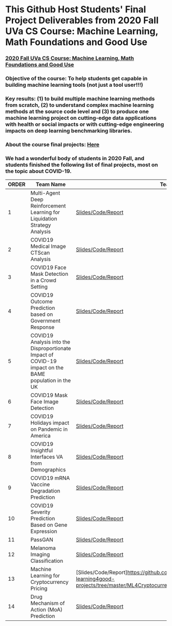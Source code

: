 # This Github Host Students' Final Project Deliverables from 2020 Fall UVa CS Course: Machine Learning, Math Foundations and Good Use

### [2020 Fall UVa CS Course: Machine Learning, Math Foundations and Good Use](https://qiyanjun.github.io/2020f-UVA-CS-MachineLearningDeep//About/)

### Objective of the course: To help students get capable in building machine learning tools (not just a tool user!!!) 
### Key results: (1) to build multiple machine learning methods from scratch, (2) to understand complex machine learning methods at the source code level and (3) to produce one machine learning project on cutting-edge data applications with health or social impacts or with cutting-edge engineering impacts on deep learning benchmarking libraries.


### About the course final projects: [Here](https://qiyanjun.github.io/2020f-UVA-CS-MachineLearningDeep//Assignments/)

### We had a wonderful body of students in 2020 Fall, and students finished the following list of final projects, most on the topic about COVID-19. 


|ORDER|Team Name                                                                                    |Team Products               |
|-----|---------------------------------------------------------------------------------------------|-----------------------------|
|1    |Multi-Agent Deep Reinforcement Learning for Liquidation Strategy Analysis                    |[Slides/Code/Report](https://github.com/Qdata4Capstone/machine-learning20f-learning4good-projects/tree/master/Multi-agentRLLiquidation_WangYiJie)                        |
|2    |COVID19 Medical Image CTScan Analysis                        |[Slides/Code/Report](https://github.com/Qdata4Capstone/machine-learning20f-learning4good-projects/tree/master/COVID_ScanPrediction_RenTiancheng_SunYuchen_WangYanwen)     |
|3    |COVID19 Face Mask Detection in a Crowd Setting                               | [Slides/Code/Report](https://github.com/Qdata4Capstone/machine-learning20f-learning4good-projects/tree/master/COVID_Face%20Mask%20Detection%20in%20Crowd_PetersonWilliam_Garimella_Taylor)           |
|4    |COVID19 Outcome Prediction based on Government Response                     |[Slides/Code/Report](https://github.com/Qdata4Capstone/machine-learning20f-learning4good-projects/tree/master/COVID_timeseries_BrowerDozier)               |
|5    |COVID19 Analysis into the Disproportionate Impact of COVID-19 impact on the BAME population in the UK| [Slides/Code/Report](https://github.com/Qdata4Capstone/machine-learning20f-learning4good-projects/tree/master/COVID_DisprBAME_Gangal_Isha_WangZetao)  |
|6    |COVID19 Mask Face Image Detection                                               | [Slides/Code/Report]()         |
|7   |COVID19 Holidays impact on  Pandemic in America           | [Slides/Code/Report](https://github.com/Qdata4Capstone/machine-learning20f-learning4good-projects/tree/master/COVID_ForecastingPandemic%20in%20America_Lang_Allen)                     |
|8   |COVID19 Insightful Interfaces VA from Demographics         | [Slides/Code/Report](https://github.com/Qdata4Capstone/machine-learning20f-learning4good-projects/tree/master/COVID_VAcasePrediction_Insightful%20Interfaces_Bevara-Saiteja-Yelisetty-ZhangWilliam)         
|9   |COVID19 mRNA Vaccine Degradation Prediction             | [Slides/Code/Report](https://github.com/Qdata4Capstone/machine-learning20f-learning4good-projects/blob/master/COVID_mRNA%20Degradation%20Prediction_RafiqNoor_JPan/Final%20Project%20Report.pdf)                 |
|10   |COVID19 Severity Prediction Based on Gene Expression      | [Slides/Code/Report](https://github.com/Qdata4Capstone/machine-learning20f-learning4good-projects/tree/master/COVID_GeneExpressionSeverity_CullenTucker_EmilyBuckley_Julia%20Pasco-Anderson_ZackThomas) |
|11    |PassGAN                 | [Slides/Code/Report](https://github.com/Qdata4Capstone/machine-learning20f-learning4good-projects/tree/master/PassGAN_Bapat-Barmak-Benton-Vijayakumar) |
|12    |Melanoma Imaging Classification         |[Slides/Code/Report](https://github.com/Qdata4Capstone/machine-learning20f-learning4good-projects/tree/master/DL4MelanomaClassification_Akhtar_Faruqi_Sarnaik)       |
|13   |Machine Learning for Cryptocurrency Pricing         | [Slides/Code/Report]https://github.com/Qdata4Capstone/machine-learning20f-learning4good-projects/tree/master/ML4Cryptocurrency%20Pricing_NickHayeckNijatKhanbabayev)                |
|14   |Drug Mechanism of Action (MoA) Prediction         | [Slides/Code/Report](https://github.com/Qdata4Capstone/machine-learning20f-learning4good-projects/tree/master/Drug%20Mechanisms_Sammy)                 |
